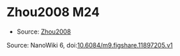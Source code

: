<a name="material" />

# Zhou2008 M24
<script type="application/ld+json">
  {
    "@context": "https://schema.org/",
    "@type": "ChemicalSubstance",
    "@id": "https://egonw.github.io/nanowiki/nanowiki236.html#material",
    "http://purl.org/dc/terms/conformsTo":
      {
        "@type": "CreativeWork",
        "@id": "https://bioschemas.org/profiles/ChemicalSubstance/0.4-RELEASE/"
      },
    "identfier": "236",
    "name": "Zhou2008 M24",
    "url": "https://egonw.github.io/nanowiki/nanowiki236.html#material",
    "sameAs": "http://127.0.0.1/mediawiki/index.php/Special:URIResolver/Zhou2008_M24"
  }
</script>


* Source: [Zhou2008](Zhou2008.md)


Source: NanoWiki 6, doi:[10.6084/m9.figshare.11897205.v1](https://doi.org/10.6084/m9.figshare.11897205.v1)
